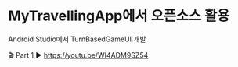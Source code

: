 # MyTravellingApp에서 오픈소스 활용
Android Studio에서 TurnBasedGameUI 개발

🎬 Part 1 ► https://youtu.be/WI4ADM9SZ54 




